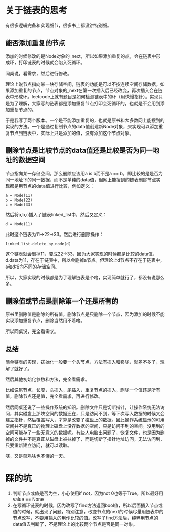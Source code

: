 # 关于链表的思考

有很多逻辑完备和实现细节，很多书上都没讲特别细。

## 能否添加重复的节点

添加的时候修改的是Node对象的_next，所以如果添加重复的点，会在链表中形成环，打印链表的时候就会陷入死循环。

同桌说，看需求，然后进行修改。

理论上说节点指向某一块存储空间，链表的功能是可以不按连续空间存储数据。如果添加重复的节点，节点对象的_next在第一次插入后已经改变，再次插入会在链表中形成环。leetcode上就有题目是如何检测链表中的环（用快慢指针）。实现只是为了理解，大家写的链表都是添加重复节点打印会死循环的，也就是不会用到添加重复节点的。

于是我写了两个版本。一个是不能添加重复的，也就是原书和大多数网上能搜到的实现的方法。一个是通过复制节点的data值创建新Node对象，来实现可以添加重复节点到链表中，实际上只是添加的值，没有添加这个节点对象。

## 删除节点是比较节点的data值还是比较是否为同一地址的数据空间

节点指向某一存储空间，那么删除应该用a is b而不是a == b，即比较的是是否为同一地址下的同一数据，而不是单纯的data值，但网上能搜到的链表删除节点实现都是用节点的data值进行比较，例如定义：
```
a = Node(11)
b = Node(22)
c = Node(33)
```
然后将a,b,c插入了链表linked_list中，然后又定义：
```
d = Node(11)
```
此时这个链表为11->22->33。然后进行删除操作：
```
linked_list.delete_by_node(d)
```
这个链表就会删掉11，变成22->33，因为大家实现的时候都是比较的data值，d.data为11，存在于链表中，所以会删掉a节点。但理论上d节点不存在于链表中，a和d指向不同的存储空间。

所以，大家实现的时候都是为了理解链表是个啥，实现简单就行了，都没有说那么多。

## 删除值或节点是删除第一个还是所有的

原书里删除值是删除的所有值，删除节点是只删除一个节点，因为添加的时候不能实现添加重复节点，删除当然用不着咯。

所以同桌说，完全看需求。

## 总结

简单链表的实现，初始化一般要一个头节点，方法有插入和移除，就差不多了，理解了就好了。

然后其他初始化参数和方法，完全看需求。

比如说尾节点，长度，头插入，尾插入，重复节点的插入，删除一个值还是所有值，删除节点还是值，完全看需求，再进行修改。

然后同桌还说了一些操作系统的知识。删除文件只是切断指针，让操作系统无法访问，其实磁盘上那块空间的数据还在，只是访问不到，等下次写入数据的时候又会建立指针，然后覆盖写入，才算是改变了磁盘上的数据。因此操作系统显示的可用空间并不是真正的物理上磁盘上没存数据的空间，只是访问不到的空间。没用到的空间可能存了一些无意义的数据呢。有些人电脑出问题了，恢复文件，也是因为删掉的文件并不是真正从磁盘上被抹掉了，而是切断了指针地址访问，无法访问到，只要重新建立访问，就可以读取。

嗐，又是菜鸡啥也不懂的一天。

# 踩的坑

1. 判断节点或值是否为空，小心使用if not，因为not 0也等于True，所以最好用value == None
1. 在写循环链表的时候，因为改写了find方法返回bool值，所以后面插入节点或值的时候，就出现了问题，特别注意，改变节点的next的时候尽量用链表中的节点改写，不要用输入的用作比较的值。改写了find方法后，纯粹用节点的data值去判断了，不是理论上的比较两个节点是否是同一对象。
